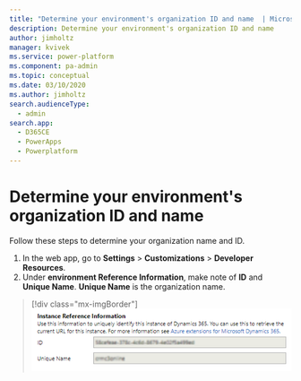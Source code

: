 ```yaml
---
title: "Determine your environment's organization ID and name  | MicrosoftDocs"
description: Determine your environment's organization ID and name
author: jimholtz
manager: kvivek
ms.service: power-platform
ms.component: pa-admin
ms.topic: conceptual
ms.date: 03/10/2020
ms.author: jimholtz
search.audienceType: 
  - admin
search.app: 
  - D365CE
  - PowerApps
  - Powerplatform
---
```

# Determine your environment's organization ID and name

Follow these steps to determine your organization name and ID.

1. In the web app, go to **Settings** > **Customizations** > **Developer Resources**.
2. Under **environment Reference Information**, make note of **ID** and **Unique Name**. **Unique Name** is the organization name.

> [!div class="mx-imgBorder"] 
> ![](media/org-id-name.png "Determine org ID and name")
